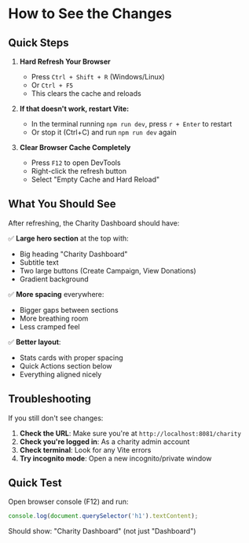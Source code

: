 # How to See the Changes

## Quick Steps

1. **Hard Refresh Your Browser**
   - Press `Ctrl + Shift + R` (Windows/Linux)
   - Or `Ctrl + F5`
   - This clears the cache and reloads

2. **If that doesn't work, restart Vite:**
   - In the terminal running `npm run dev`, press `r + Enter` to restart
   - Or stop it (Ctrl+C) and run `npm run dev` again

3. **Clear Browser Cache Completely**
   - Press `F12` to open DevTools
   - Right-click the refresh button
   - Select "Empty Cache and Hard Reload"

## What You Should See

After refreshing, the Charity Dashboard should have:

✅ **Large hero section** at the top with:
   - Big heading "Charity Dashboard"
   - Subtitle text
   - Two large buttons (Create Campaign, View Donations)
   - Gradient background

✅ **More spacing** everywhere:
   - Bigger gaps between sections
   - More breathing room
   - Less cramped feel

✅ **Better layout**:
   - Stats cards with proper spacing
   - Quick Actions section below
   - Everything aligned nicely

## Troubleshooting

If you still don't see changes:

1. **Check the URL**: Make sure you're at `http://localhost:8081/charity`
2. **Check you're logged in**: As a charity admin account
3. **Check terminal**: Look for any Vite errors
4. **Try incognito mode**: Open a new incognito/private window

## Quick Test

Open browser console (F12) and run:
```javascript
console.log(document.querySelector('h1').textContent);
```

Should show: "Charity Dashboard" (not just "Dashboard")
